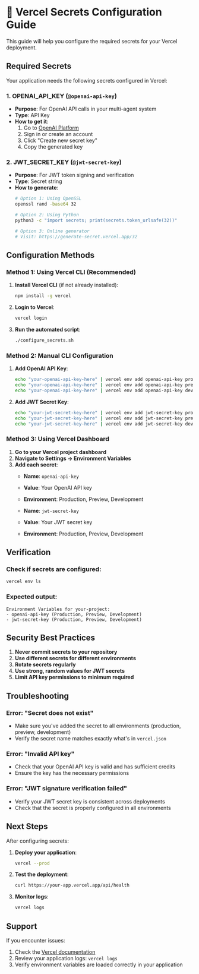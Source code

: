 # 🔐 Vercel Secrets Configuration Guide

This guide will help you configure the required secrets for your Vercel deployment.

## Required Secrets

Your application needs the following secrets configured in Vercel:

### 1. **OPENAI_API_KEY** (`@openai-api-key`)
- **Purpose**: For OpenAI API calls in your multi-agent system
- **Type**: API Key
- **How to get it**: 
  1. Go to [OpenAI Platform](https://platform.openai.com/api-keys)
  2. Sign in or create an account
  3. Click "Create new secret key"
  4. Copy the generated key

### 2. **JWT_SECRET_KEY** (`@jwt-secret-key`)
- **Purpose**: For JWT token signing and verification
- **Type**: Secret string
- **How to generate**: 
  ```bash
  # Option 1: Using OpenSSL
  openssl rand -base64 32
  
  # Option 2: Using Python
  python3 -c "import secrets; print(secrets.token_urlsafe(32))"
  
  # Option 3: Online generator
  # Visit: https://generate-secret.vercel.app/32
  ```

## Configuration Methods

### Method 1: Using Vercel CLI (Recommended)

1. **Install Vercel CLI** (if not already installed):
   ```bash
   npm install -g vercel
   ```

2. **Login to Vercel**:
   ```bash
   vercel login
   ```

3. **Run the automated script**:
   ```bash
   ./configure_secrets.sh
   ```

### Method 2: Manual CLI Configuration

1. **Add OpenAI API Key**:
   ```bash
   echo "your-openai-api-key-here" | vercel env add openai-api-key production
   echo "your-openai-api-key-here" | vercel env add openai-api-key preview
   echo "your-openai-api-key-here" | vercel env add openai-api-key development
   ```

2. **Add JWT Secret Key**:
   ```bash
   echo "your-jwt-secret-key-here" | vercel env add jwt-secret-key production
   echo "your-jwt-secret-key-here" | vercel env add jwt-secret-key preview
   echo "your-jwt-secret-key-here" | vercel env add jwt-secret-key development
   ```

### Method 3: Using Vercel Dashboard

1. **Go to your Vercel project dashboard**
2. **Navigate to Settings → Environment Variables**
3. **Add each secret**:
   - **Name**: `openai-api-key`
   - **Value**: Your OpenAI API key
   - **Environment**: Production, Preview, Development
   
   - **Name**: `jwt-secret-key`
   - **Value**: Your JWT secret key
   - **Environment**: Production, Preview, Development

## Verification

### Check if secrets are configured:
```bash
vercel env ls
```

### Expected output:
```
Environment Variables for your-project:
- openai-api-key (Production, Preview, Development)
- jwt-secret-key (Production, Preview, Development)
```

## Security Best Practices

1. **Never commit secrets to your repository**
2. **Use different secrets for different environments**
3. **Rotate secrets regularly**
4. **Use strong, random values for JWT secrets**
5. **Limit API key permissions to minimum required**

## Troubleshooting

### Error: "Secret does not exist"
- Make sure you've added the secret to all environments (production, preview, development)
- Verify the secret name matches exactly what's in `vercel.json`

### Error: "Invalid API key"
- Check that your OpenAI API key is valid and has sufficient credits
- Ensure the key has the necessary permissions

### Error: "JWT signature verification failed"
- Verify your JWT secret key is consistent across deployments
- Check that the secret is properly configured in all environments

## Next Steps

After configuring secrets:

1. **Deploy your application**:
   ```bash
   vercel --prod
   ```

2. **Test the deployment**:
   ```bash
   curl https://your-app.vercel.app/api/health
   ```

3. **Monitor logs**:
   ```bash
   vercel logs
   ```

## Support

If you encounter issues:
1. Check the [Vercel documentation](https://vercel.com/docs)
2. Review your application logs: `vercel logs`
3. Verify environment variables are loaded correctly in your application